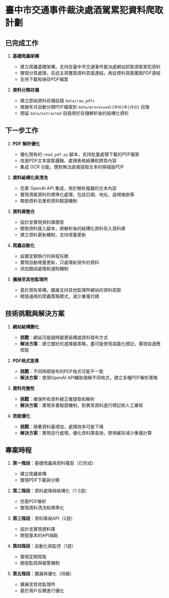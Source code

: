 # 臺中市交通事件裁決處酒駕累犯資料爬取計劃

## 已完成工作

1. **基礎爬蟲架構**
   - 建立爬蟲基礎架構，支持從臺中市交通事件裁決處網站抓取酒駕累犯資料
   - 實現分頁處理，先從主頁獲取資料頁面連結，再從資料頁面獲取PDF連結
   - 支持下載和保存PDF檔案

2. **資料分類存儲**
   - 建立原始資料存儲目錄 `data/raw_pdfs`
   - 根據年月自動分類PDF檔案到 `data/processed/{年份}年{月份}` 目錄
   - 預留 `data/extracted` 目錄用於存儲解析後的結構化資料

## 下一步工作

1. **PDF 解析優化**
   - 優化現有的 `read_pdf.py` 腳本，支持批量處理下載的PDF檔案
   - 改進PDF文本提取邏輯，處理表格結構和跨頁內容
   - 集成 OCR 功能，應對無法直接提取文本的掃描版PDF

2. **資料結構化與清洗**
   - 完善 OpenAI API 集成，用於解析複雜的文本內容
   - 實現酒駕資料的標準化處理，包括日期、地址、違規條款等
   - 開發資料去重和資料驗證機制

3. **資料庫整合**
   - 設計並實現資料庫模型
   - 開發資料匯入腳本，將解析後的結構化資料存入資料庫
   - 建立資料更新機制，支持增量更新

4. **爬蟲自動化**
   - 設置定期執行的排程任務
   - 實現自動增量更新，只處理新發布的資料
   - 添加錯誤處理和通知機制

5. **擴展至其他監理所**
   - 基於現有架構，擴展支持其他監理所網站的資料爬取
   - 開發通用的爬蟲策略模式，減少重複代碼

## 技術挑戰與解決方案

1. **網站結構變化**
   - **挑戰**：網站可能隨時變更結構或資料發布方式
   - **解決方案**：建立健壯的選擇器策略，盡可能使用語義化標記，實現自適應爬取

2. **PDF格式差異**
   - **挑戰**：不同時期發布的PDF格式可能不一致
   - **解決方案**：使用OpenAI API輔助理解不同格式，建立多種PDF解析策略

3. **資料完整性**
   - **挑戰**：確保所有資料被正確提取和解析
   - **解決方案**：實現多重驗證機制，對異常資料進行標記和人工審核

4. **效能優化**
   - **挑戰**：隨著資料量增加，處理效率可能下降
   - **解決方案**：實現並行處理，優化資料庫查詢，使用緩存減少重複計算

## 專案時程

1. **第一階段**：基礎爬蟲與資料獲取（已完成）
   - 建立爬蟲架構
   - 實現PDF下載與分類

2. **第二階段**：資料處理與結構化（1-2週）
   - 完善PDF解析
   - 實現資料清洗和標準化

3. **第三階段**：資料庫與API（2週）
   - 設計並實現資料庫
   - 開發基本的API端點

4. **第四階段**：自動化與監控（1週）
   - 實現定期爬取
   - 開發監控與報警機制

5. **第五階段**：擴展與優化（持續）
   - 擴展至其他監理所
   - 基於用戶反饋進行優化
